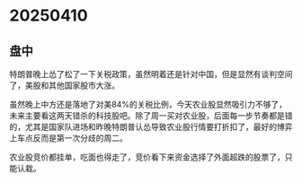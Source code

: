 # 20250410

## 盘中

特朗普晚上怂了松了一下关税政策，虽然明着还是针对中国，但是显然有谈判空间了，美股和其他国家股市大涨。

虽然晚上中方还是落地了对美84%的关税比例，今天农业股显然吸引力不够了，未来主要看这两天错杀的科技股吧。除了周一买对农业股，后面每一步节奏都是错的，尤其是国家队进场和昨晚特朗普认怂导致农业股行情要打折扣了，最好的博弈上车点反而是第一次分歧的周二。

农业股竞价都挂单，吃面也得走了，竞价看下来资金选择了外面超跌的股票了，只能认栽。

